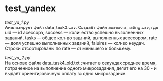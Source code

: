 # test_yandex

*test_ya_1.py*  
Анализирует файл data_task3.csv. Создаёт файл assesors_rating.csv, где uid — id асессора, success — количество успешно выполненных заданий, tasks — общее кол-во заданий, выполненных асессором, rate — доля успешно выполненных заданий, faluires — кол-во неудач. Строки отсортированы по rate — от меньшего к большему.

*test_ya_2.py*  
На основе файла data_task4_old.txt считает в секундах среднее время, потраченное на выполнение одного микрозадания, делит его на 30 - и выдаёт ориентировочную оплату за одно микрозадание.

